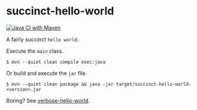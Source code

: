 # succinct-hello-world

[![Java CI with Maven](https://github.com/jinahya/succinct-hello-world/actions/workflows/maven.yml/badge.svg)](https://github.com/jinahya/succinct-hello-world/actions/workflows/maven.yml)

A fairly succinct `hello world`.

Execute the `main` class.

```commandline
$ mvn --quiet clean compile exec:java
```

Or build and execute the `jar` file.

```commandline
$ mvn --quiet clean package && java -jar target/succinct-hello-world-<version>.jar
```

Boring? See [verbose-hello-world](https://github.com/jinahya/verbose-hello-world).
